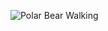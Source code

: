![Polar Bear Walking](https://cdn.images.express.co.uk/img/dynamic/109/590x/Polar-Bear-924655.jpg "Walking Polar Bear")
